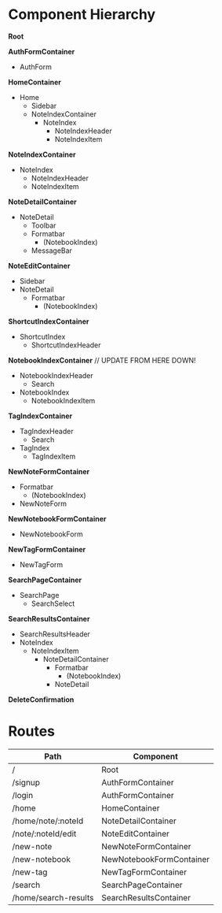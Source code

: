 # Component Hierarchy

**Root**

**AuthFormContainer**
- AuthForm

**HomeContainer**
- Home
 	+ Sidebar
	+ NoteIndexContainer
		- NoteIndex
			+ NoteIndexHeader
			+ NoteIndexItem

**NoteIndexContainer**
- NoteIndex
	+ NoteIndexHeader
	+ NoteIndexItem

**NoteDetailContainer**
- NoteDetail
	+ Toolbar
	+ Formatbar
		- (NotebookIndex)
	+ MessageBar

**NoteEditContainer**
- Sidebar
- NoteDetail
	+ Formatbar
		- (NotebookIndex)

**ShortcutIndexContainer**
- ShortcutIndex
	+ ShortcutIndexHeader

**NotebookIndexContainer** // UPDATE FROM HERE DOWN!
- NotebookIndexHeader
	+ Search
- NotebookIndex
	+ NotebookIndexItem

**TagIndexContainer**
- TagIndexHeader
	+ Search
- TagIndex
	+ TagIndexItem

**NewNoteFormContainer**
- Formatbar
	+ (NotebookIndex)
- NewNoteForm

**NewNotebookFormContainer**
- NewNotebookForm

**NewTagFormContainer**
- NewTagForm

**SearchPageContainer**
- SearchPage
	+ SearchSelect

**SearchResultsContainer**
- SearchResultsHeader
- NoteIndex
	+ NoteIndexItem
		- NoteDetailContainer
			+ Formatbar
				- (NotebookIndex)
			+ NoteDetail

**DeleteConfirmation**


# Routes

|Path                           | Component                |
|-------------------------------|--------------------------|
| /                             | Root                     |
| /signup                       | AuthFormContainer        |
| /login                        | AuthFormContainer        |
| /home                         | HomeContainer            |
| /home/note/:noteId            | NoteDetailContainer      |
| /note/:noteId/edit            | NoteEditContainer        |
| /new-note                     | NewNoteFormContainer     |
| /new-notebook                 | NewNotebookFormContainer |
| /new-tag                      | NewTagFormContainer      |
| /search                       | SearchPageContainer      |
| /home/search-results          | SearchResultsContainer   |
